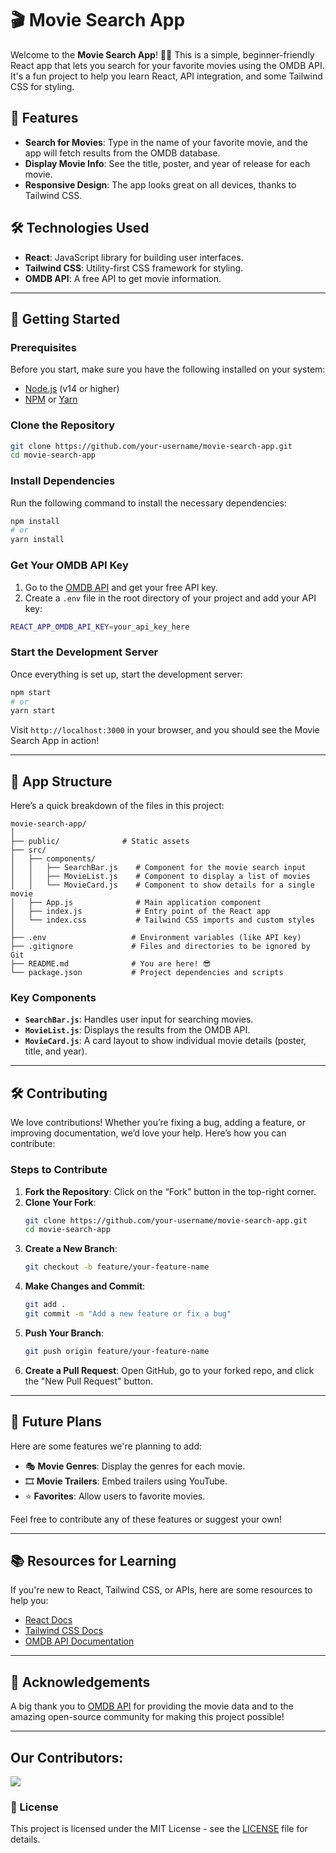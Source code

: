
# 🎬 Movie Search App

Welcome to the **Movie Search App**! 🎥🍿 This is a simple, beginner-friendly React app that lets you search for your favorite movies using the OMDB API. It's a fun project to help you learn React, API integration, and some Tailwind CSS for styling.

## 🌟 Features

- **Search for Movies**: Type in the name of your favorite movie, and the app will fetch results from the OMDB database.
- **Display Movie Info**: See the title, poster, and year of release for each movie.
- **Responsive Design**: The app looks great on all devices, thanks to Tailwind CSS.

## 🛠️ Technologies Used

- **React**: JavaScript library for building user interfaces.
- **Tailwind CSS**: Utility-first CSS framework for styling.
- **OMDB API**: A free API to get movie information.

---

## 🚀 Getting Started

### Prerequisites

Before you start, make sure you have the following installed on your system:

- [Node.js](https://nodejs.org/) (v14 or higher)
- [NPM](https://www.npmjs.com/) or [Yarn](https://yarnpkg.com/)

### Clone the Repository

```bash
git clone https://github.com/your-username/movie-search-app.git
cd movie-search-app
```

### Install Dependencies

Run the following command to install the necessary dependencies:

```bash
npm install
# or
yarn install
```

### Get Your OMDB API Key

1. Go to the [OMDB API](https://www.omdbapi.com/apikey.aspx) and get your free API key.
2. Create a `.env` file in the root directory of your project and add your API key:

```bash
REACT_APP_OMDB_API_KEY=your_api_key_here
```

### Start the Development Server

Once everything is set up, start the development server:

```bash
npm start
# or
yarn start
```

Visit `http://localhost:3000` in your browser, and you should see the Movie Search App in action!

---

## 🎨 App Structure

Here’s a quick breakdown of the files in this project:

```
movie-search-app/
│
├── public/              # Static assets
├── src/
│   ├── components/
│   │   ├── SearchBar.js    # Component for the movie search input
│   │   ├── MovieList.js    # Component to display a list of movies
│   │   └── MovieCard.js    # Component to show details for a single movie
│   ├── App.js              # Main application component
│   ├── index.js            # Entry point of the React app
│   └── index.css           # Tailwind CSS imports and custom styles
│
├── .env                   # Environment variables (like API key)
├── .gitignore             # Files and directories to be ignored by Git
├── README.md              # You are here! 😎
└── package.json           # Project dependencies and scripts
```

### Key Components

- **`SearchBar.js`**: Handles user input for searching movies.
- **`MovieList.js`**: Displays the results from the OMDB API.
- **`MovieCard.js`**: A card layout to show individual movie details (poster, title, and year).

---

## 🛠️ Contributing

We love contributions! Whether you’re fixing a bug, adding a feature, or improving documentation, we’d love your help. Here’s how you can contribute:

### Steps to Contribute

1. **Fork the Repository**: Click on the “Fork” button in the top-right corner.
2. **Clone Your Fork**: 
   ```bash
   git clone https://github.com/your-username/movie-search-app.git
   cd movie-search-app
   ```
3. **Create a New Branch**: 
   ```bash
   git checkout -b feature/your-feature-name
   ```
4. **Make Changes and Commit**:
   ```bash
   git add .
   git commit -m "Add a new feature or fix a bug"
   ```
5. **Push Your Branch**: 
   ```bash
   git push origin feature/your-feature-name
   ```
6. **Create a Pull Request**: Open GitHub, go to your forked repo, and click the "New Pull Request" button.

---

## 🎯 Future Plans

Here are some features we're planning to add:

- 🎭 **Movie Genres**: Display the genres for each movie.
- 🎞️ **Movie Trailers**: Embed trailers using YouTube.
- ⭐ **Favorites**: Allow users to favorite movies.

Feel free to contribute any of these features or suggest your own!

---

## 📚 Resources for Learning

If you're new to React, Tailwind CSS, or APIs, here are some resources to help you:

- [React Docs](https://reactjs.org/docs/getting-started.html)
- [Tailwind CSS Docs](https://tailwindcss.com/docs)
- [OMDB API Documentation](https://www.omdbapi.com/)

---

## 🙌 Acknowledgements

A big thank you to [OMDB API](https://www.omdbapi.com/) for providing the movie data and to the amazing open-source community for making this project possible!

---

## Our Contributors:

<a href="https://github.com/DejavuByte/Movie-Search-App/graphs/contributors">
  <img src="https://contrib.rocks/image?repo=DejavuByte/Movie-Search-App" />
</a>


### 📝 License

This project is licensed under the MIT License - see the [LICENSE](LICENSE) file for details.
